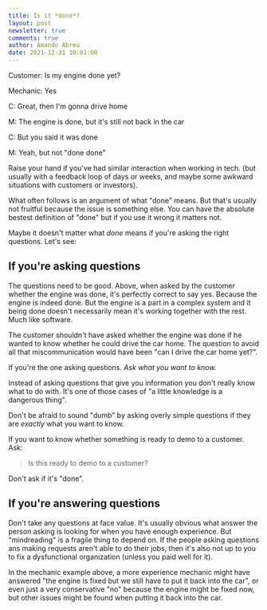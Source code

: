 ```yaml
---
title: Is it *done*?
layout: post
newsletter: true
comments: true
author: Amando Abreu
date: 2021-12-31 10:01:00
---
```

Customer: Is my engine done yet?

Mechanic: Yes

C: Great, then I'm gonna drive home

M: The engine is done, but it's still not back in the car

C: But you said it was done

M: Yeah, but not "done done"

Raise your hand if you've had similar interaction when working in tech. (but usually with a feedback loop of days or weeks, and maybe some awkward situations with customers or investors).

What often follows is an argument of what "done" means. But that's usually not fruitful because the issue is something else. You can have the absolute bestest definition of "done" but if you use it wrong it matters not.

Maybe it doesn't matter what *done* means if you're asking the right questions. Let's see:

## If you're asking questions

The questions need to be good. Above, when asked by the customer whether the engine was done, it's perfectly correct to say yes. Because the engine is indeed done. But the engine is a part in a complex system and it being done doesn't necessarily mean it's working together with the rest. Much like software.

The customer shouldn't have asked whether the engine was done if he wanted to know whether he could drive the car home. The question to avoid all that miscommunication would have been "can I drive the car home yet?".

If you're the one asking questions. *Ask what you want to know.* 

Instead of asking questions that give you information you don't really know what to do with. It's one of those cases of "a little knowledge is a dangerous thing". 

Don't be afraid to sound "dumb" by asking overly simple questions if they are *exactly* what you want to know.

If you want to know whether something is ready to demo to a customer. Ask:

> Is this ready to demo to a customer?

Don't ask if it's "done". 

## If you're answering questions

Don't take any questions at face value. It's usually obvious what answer the person asking is looking for when you have enough experience. But "mindreading" is a fragile thing to depend on. If the people asking questions ans making requests aren't able to do their jobs, then it's also not up to you to fix a dysfunctional organization (unless you paid well for it). 

In the mechanic example above, a more experience mechanic might have answered "the engine is fixed but we still have to put it back into the car", or even just a very conservative "no" because the engine might be fixed now, but other issues might be found when putting it back into the car.